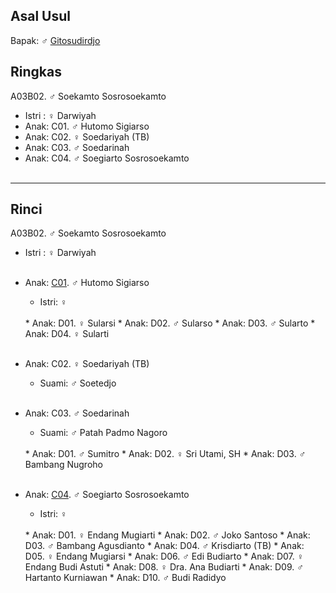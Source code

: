 ## Asal Usul

Bapak: ♂ [Gitosudirdjo][up] 

## Ringkas

A03B02. ♂ Soekamto Sosrosoekamto
	<br/>

*	Istri : ♀ Darwiyah 
	<br/>
*	Anak: C01. ♂ Hutomo Sigiarso
*	Anak: C02. ♀ Soedariyah (TB)
*	Anak: C03. ♂ Soedarinah
*	Anak: C04. ♂ Soegiarto Sosrosoekamto
	<br/><br/>

-- -- --

## Rinci

A03B02. ♂ Soekamto Sosrosoekamto
	<br/>

*	Istri : ♀ Darwiyah 
	<br/><br/>
	
*	Anak: [C01][A03B02C01]. ♂ Hutomo Sigiarso
	*	Istri: ♀ 
	<br/>
	*	Anak: D01. ♀ Sularsi
	*	Anak: D02. ♂ Sularso 
	*	Anak: D03. ♂ Sularto
	*	Anak: D04. ♀ Sularti 
	<br/><br/>

*	Anak: C02. ♀ Soedariyah (TB)
	*	Suami: ♂ Soetedjo
	<br/><br/>

*	Anak: C03. ♂ Soedarinah
	*	Suami: ♂ Patah Padmo Nagoro
	<br/>
	*	Anak: D01. ♂ Sumitro
	*	Anak: D02. ♀ Sri Utami, SH
	*	Anak: D03. ♂ Bambang Nugroho
	<br/><br/>

*	Anak: [C04][A03B02C04]. ♂ Soegiarto Sosrosoekamto
	*	Istri: ♀
	<br/>
	*	Anak: D01. ♀ Endang Mugiarti 
	*	Anak: D02. ♂ Joko Santoso
	*	Anak: D03. ♂ Bambang Agusdianto
	*	Anak: D04. ♂ Krisdiarto (TB)
	*	Anak: D05. ♀ Endang Mugiarsi
	*	Anak: D06. ♂ Edi Budiarto
	*	Anak: D07. ♀ Endang Budi Astuti
	*	Anak: D08. ♀ Dra. Ana Budiarti
	*	Anak: D09. ♂ Hartanto Kurniawan
	*	Anak: D10. ♂ Budi Radidyo
	<br/><br/>

[up]: https://github.com/epsi-rns/gitodipuro/blob/master/tree/A03.md

[A03B02C01]: https://github.com/epsi-rns/gitodipuro/blob/master/tree/A03/B02/C01.md
[A03B02C04]: https://github.com/epsi-rns/gitodipuro/blob/master/tree/A03/B02/C04.md
